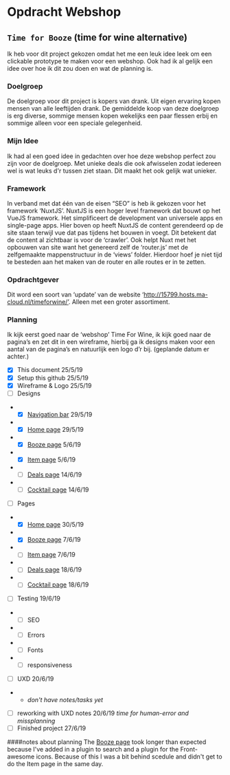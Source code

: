 # Opdracht Webshop
## `Time for Booze`  (time for wine alternative)

Ik heb voor dit project gekozen omdat het me een leuk idee leek om een clickable prototype te maken voor een webshop. Ook had ik al gelijk een idee over hoe ik dit zou doen en wat de planning is.

### Doelgroep
De doelgroep voor dit project is kopers van drank. Uit eigen ervaring kopen mensen van alle leeftijden drank. De gemiddelde koop van deze doelgroep is erg diverse, sommige mensen kopen wekelijks een paar flessen erbij en sommige alleen voor een speciale gelegenheid.

### Mijn Idee
Ik had al een goed idee in gedachten over hoe deze webshop perfect zou zijn voor de doelgroep. Met unieke deals die ook afwisselen zodat iedereen wel is wat leuks d'r tussen ziet staan. Dit maakt het ook gelijk wat unieker. 

### Framework
In verband met dat één van de eisen “SEO” is heb ik gekozen voor het framework ‘NuxtJS’.
NuxtJS is een hoger level framework dat bouwt op het VueJS framework. Het simplificeert de development van universele apps en single-page apps. Hier boven op heeft NuxtJS de content gerendeerd op de site staan terwijl vue dat pas tijdens het bouwen in voegt. Dit betekent dat de content al zichtbaar is voor de ‘crawler’.  Ook helpt Nuxt met het opbouwen van site want het genereerd zelf de ‘router.js’ met de zelfgemaakte mappenstructuur in de ‘views’ folder. Hierdoor hoef je niet tijd te besteden aan het maken van de router en alle routes er in te zetten.

### Opdrachtgever
Dit word een soort van ‘update’ van de website ‘http://15799.hosts.ma-cloud.nl/timeforwine/’.
Alleen met een groter assortiment.

### Planning
Ik kijk eerst goed naar de ‘webshop’ Time For Wine, ik kijk goed naar de pagina’s en zet dit in een wireframe, hierbij ga ik designs maken voor een aantal van de pagina’s en natuurlijk een logo d’r bij.
(geplande datum er achter.)
- [x] This document 25/5/19
- [x] Setup this github 25/5/19
- [x] Wireframe & Logo 25/5/19
- [ ] Designs
- - [x] [Navigation bar](https://github.com/TotallyTheTim/mediacollege-nuxt/blob/master/designs/navbar.psd) 29/5/19
- - [x] [Home page](https://github.com/TotallyTheTim/mediacollege-nuxt/blob/master/designs/home.psd) 29/5/19
- - [x] [Booze page](https://github.com/TotallyTheTim/mediacollege-nuxt/blob/master/designs/booze.psd) 5/6/19
- - [x] [Item page](https://github.com/TotallyTheTim/mediacollege-nuxt/blob/master/designs/item.psd) 5/6/19
- - [ ] [Deals page](https://github.com/TotallyTheTim/mediacollege-nuxt/blob/master/designs/deals.psd) 14/6/19
- - [ ] [Cocktail page](https://github.com/TotallyTheTim/mediacollege-nuxt/blob/master/designs/cocktail.psd) 14/6/19
- [ ] Pages
- - [x] [Home page](http://24721.hosts1.ma-cloud.nl/timeforbooze/) 30/5/19
- - [x] [Booze page](http://24721.hosts1.ma-cloud.nl/timeforbooze/booze) 7/6/19
- - [ ] [Item page](http://24721.hosts1.ma-cloud.nl/timeforbooze/booze/beer) 7/6/19
- - [ ] [Deals page](http://24721.hosts1.ma-cloud.nl/timeforbooze/deals)  18/6/19
- - [ ] [Cocktail page](http://24721.hosts1.ma-cloud.nl/timeforbooze/cocktail) 18/6/19
- [ ] Testing 19/6/19
- - [ ] SEO 
- - [ ] Errors
- - [ ] Fonts
- - [ ] responsiveness
- [ ] UXD 20/6/19
- - _don't have notes/tasks yet_
- [ ] reworking with UXD notes 20/6/19
_time for human-error and missplanning_
- [ ] Finished project 27/6/19

####notes about planning
The [Booze page](http://24721.hosts1.ma-cloud.nl/timeforbooze/booze) took longer than expected because I've added in a plugin to search and a plugin for the Front-awesome icons. Because of this I was a bit behind scedule and didn't get to do the Item page in the same day.

